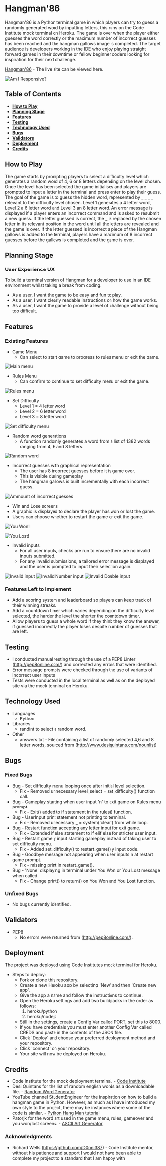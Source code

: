 # **Hangman'86**
Hangman'86 is a Python terminal game in which players can try to guess a randomly generated word by inputting letters, this runs on the Code Institute mock terminal on Heroku. The game is over when the player either guesses the word correctly or the maximum number of incorrect guesses has been reached and the hangman gallows image is completed. The target audience is developers working in the IDE who enjoy playing straight forward games in their downtime or fellow beginner coders looking for inspiration for their next challenge. 

[Hangman'86](https://hangman-86.herokuapp.com/) - The live site can be viewed here. 

![Am I Responsive?](docs/read-me/responsive.png) 

## **Table of Contents**
 * [**How to Play**](#how-to-play)
 * [**Planning Stage**](#planning-stage)
 * [**Features**](#features)
 * [**Testing**](#testing)
 * [**Technology Used**](#technology-used)
 * [**Bugs**](#bugs)
 * [**Validators**](#validators)
 * [**Deployment**](#deployment)
 * [**Credits**](#credits)

## **How to Play**
The game starts by prompting players to select a difficulty level which generates a random word of 4, 6 or 8 letters depending on the level chosen. Once the level has been selected the game initialises and players are prompted to input a letter in the terminal and press enter to play their guess. The goal of the game is to guess the hidden word, represented by _ _ _ _ relevant to the difficulty level chosen. Level 1 generates a 4 letter word, Level 2 a 6 letter word and Level 3 an 8 letter word. 
An error message is displayed if a player enters an incorrect command and is asked to resubmit a new guess. If the letter guessed is correct, the _ is replaced by the chosen letter in its relevant position in the word until all the letters are revealed and the game is over. If the letter guessed is incorrect a piece of the Hangman gallows is added to the terminal, players have a maximum of 8 incorrect guesses before the gallows is completed and the game is over.

## **Planning Stage**

### **User Experience UX**
To build a terminal version of Hangman for a developer to use in an IDE environment whilst taking a break from coding.
 * As a user, I want the game to be easy and fun to play.
 * As a user, I want clearly readable instructions on how the game works.
 * As a user, I want the game to provide a level of challenge without being too difficult.

 ## **Features**

 ### **Existing Features**
* Game Menu
  * Can select to start game to progress to rules menu or exit the game.

![Main menu](docs/read-me/main-menu.png)

* Rules Menu
  * Can confirm to continue to set difficulty menu or exit the game.

![Rules menu](docs/read-me/rules-menu.png)

* Set Difficulty
  * Level 1 = 4 letter word
  * Level 2 = 6 letter word
  * Level 3 = 8 letter word

![Set difficulty menu](docs/read-me/set-difficulty.png)

 * Random word generations
   * A function randomly generates a word from a list of 1382 words ranging from 4, 6 and 8 letters.

![Random word](docs/read-me/first-guess.png)

* Incorrect guesses with graphical representation
   * The user has 8 incorrect guesses before it is game over.
   * This is visible during gameplay
   * The hangman gallows is built incrementally with each incorrect guess.

![Ammount of incorrect guesses](docs/read-me/gameplay.png)

* Win and Lose screens
 * A graphic is displayed to declare the player has won or lost the game. 
 * Users can choose whether to restart the game or exit the game.

![You Won!](docs/read-me/you-won.png)

![You Lost!](docs/read-me/you-lost.png)

* Invalid inputs
  * For all user inputs, checks are run to ensure there are no invalid inputs submitted.
  * For any invalid submissions, a tailored error message is displayed and the user is prompted to input their selection again.

![Invalid input](docs/read-me/invalid.png)
![Invalid Number input](docs/read-me/invalid-number.png)
![Invalid Double input](docs/read-me/invalid-double.png)

### **Features Left to Implement**
* Add a scoring system and leaderboard so players can keep track of their winning streaks.
* Add a countdown timer which varies depending on the difficulty level selected, the harder the level the shorter the countdown timer.
* Allow players to guess a whole word if they think they know the answer, if guessed incorrectly the player loses despite number of guesses that are left.

## **Testing**
* I conducted manual testing through the use of a PEP8 Linter (http://pep8online.com/) and corrected any errors that were identified.
* Error message prompts were checked through the use of variants of incorrect user inputs
* Tests were conducted in the local terminal as well as on the deployed site via the mock terminal on Heroku.

## **Technology Used**
* Languages
  * Python
* Libraries
  * randint to select a random word.
* Other
  * answers.txt - File containing a list of randomly selected 4,6 and 8 letter words, sourced from (http://www.desiquintans.com/nounlist)

## **Bugs**

### **Fixed Bugs**
* Bug - Set difficulty menu looping once after initial level selection.
  * Fix - Removed unnecessary level_select = set_difficulty() function call.
* Bug - Gameplay starting when user input 'n' to exit game on Rules menu prompt.
  * Fix - Exit() added to if statement in the rules() function.
* Bug - UserInput print statement not printing to terminal.
  * Fix - Removed unecessary _ = system('clear') from while loop.
* Bug - Restart function accepting any letter input for exit game.
  * Fix - Extended if else statement to if elif else for stricter user input.
* Bug - Restart game y input starting gameplay instead of taking 
user to set difficulty menu.
  * Fix - Added set_difficulty() to restart_game() y input code.
* Bug - Goodbye message not appearing when user inputs n at restart game 
prompt.
  * Fix - missing print in restart_game().
* Bug - 'None' displaying in terminal under You Won or You Lost message when
called.
  * Fix - Change print() to return() on You Won and You Lost function.
### **Unfixed Bugs**
* No bugs currently identified.
## **Validators**
* PEP8
  * No errors were returned from (http://pep8online.com/).

## **Deployment**
The project was deployed using Code Institutes mock terminal for Heroku. 

* Steps to deploy:
  * Fork or clone this repository.
  * Create a new Heroku app by selecting 'New' and then 'Create new app'.
  * Give the app a name and follow the instructions to continue.
  * Open the Heroku settings and add two buildpacks in the order as follows:
    1. heroku/python
    2. heroku/nodejs
  * Still in the settings, create a Config Var called PORT, set this to 8000.
  * If you have credentials you must enter another Config Var called CREDS
  and paste in the contents of the JSON file.
  * Click 'Deploy' and choose your preferred deployment method and your 
  repository.
  * Click 'connect' on your repository.
  * Your site will now be deployed on Heroku.


## **Credits**
 * Code Institute for the mock deployment terminal. - [Code Institute](https://codeinstitute.net/)
 * Desi Quintans for the list of random english words as a downloadable file. - [Random Word Generator](http://www.desiquintans.com/nounlist)
 * YouTube channel StudentEngineer for the inspiration on how to build a hangman game in Python. However, as much as I have introduced my own style to the project, there may be instances where some of the code is similar. - [Python Hang Man tutorial](https://www.youtube.com/watch?v=TWLD2OKmSCQ)
* Patorjk for the word art used in the game menu, rules, gameover and you won/lost screens. - [ASCII Art Generator](https://patorjk.com/software/taag/#p=display&f=Nancyj-Underlined&t=Hello%20there)

 ### **Acknowledgments**
* Richard Wells (https://github.com/D0nni387) - Code Institute mentor, without his patience and support I would not have been able to complete my project to a standard that I am happy with
